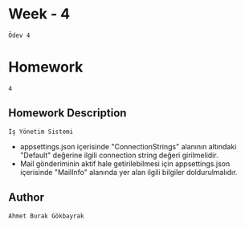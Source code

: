 # Week - 4
```Ödev 4```

# Homework 
```4```


## Homework Description

```İş Yönetim Sistemi```
* appsettings.json içerisinde "ConnectionStrings" alanının altındaki "Default" değerine ilgili connection string değeri girilmelidir.
* Mail gönderiminin aktif hale getirilebilmesi için appsettings.json içerisinde "MailInfo" alanında yer alan ilgili bilgiler doldurulmalıdır.

## Author

```Ahmet Burak Gökbayrak```
